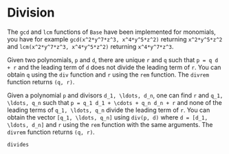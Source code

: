 # Division

The `gcd` and `lcm` functions of `Base` have been implemented for monomials, you have for example `gcd(x^2*y^7*z^3, x^4*y^5*z^2)` returning `x^2*y^5*z^2` and `lcm(x^2*y^7*z^3, x^4*y^5*z^2)` returning `x^4*y^7*z^3`.

Given two polynomials, ``p`` and ``d``, there are unique ``r`` and ``q`` such that ``p = q d + r`` and the leading term of ``d`` does not divide the leading term of ``r``.
You can obtain ``q`` using the `div` function and ``r`` using the `rem` function.
The `divrem` function returns ``(q, r)``.

Given a polynomial ``p`` and divisors ``d_1, \ldots, d_n``, one can find ``r`` and ``q_1, \ldots, q_n`` such that ``p = q_1 d_1 + \cdots + q_n d_n + r`` and none of the leading terms of ``q_1, \ldots, q_n`` divide the leading term of ``r``.
You can obtain the vector ``[q_1, \ldots, q_n]`` using `div(p, d)` where ``d = [d_1, \ldots, d_n]`` and ``r`` using the `rem` function with the same arguments.
The `divrem` function returns ``(q, r)``.

```@docs
divides
```
